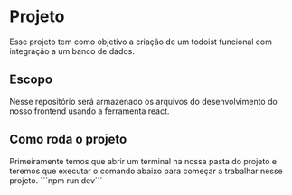 # Projeto
Esse projeto tem como objetivo a criação de um todoist funcional com integração a um banco de dados.

## Escopo
Nesse repositório será armazenado os arquivos do desenvolvimento do nosso frontend usando a ferramenta react.

## Como roda o projeto
Primeiramente temos que abrir um terminal na nossa pasta do projeto e teremos que executar o comando abaixo para começar a trabalhar nesse projeto.
	´´´npm run dev´´´

